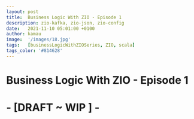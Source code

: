 ```yaml
---
layout: post
title:  Business Logic With ZIO - Episode 1
description: zio-kafka, zio-json, zio-config
date:   2021-11-10 05:01:00 +0100
author: kamau
image:  '/images/18.jpg'
tags:   [businessLogicWithZIOSeries, ZIO, scala]
tags_color: '#814628'
---
```

# Business Logic With ZIO - Episode 1

# - \[DRAFT ~ WIP \] -